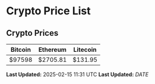 # Crypto Price List

## Crypto Prices
| Bitcoin | Ethereum | Litecoin |
| ------- | -------- | -------- |
| $97598 | $2705.81 | $131.95 |
**Last Updated:** 2025-02-15 11:31 UTC
**Last Updated:** $DATE$
